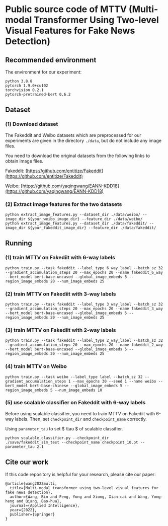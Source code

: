 
# Public source code of MTTV (Multi-modal Transformer Using Two-level Visual Features for Fake News Detection)

## Recommended environment

The environment for our experiment:

```
python 3.8.8
pytorch 1.9.0+cu102
torchvision 0.2.1
pytorch-pretrained-bert 0.6.2
```

## Dataset

### (1) Download dataset

The Fakeddit and Weibo datasets which are preprocessed for our experiments are given in the directory `./data`, but do not include any image files.

You need to download the original datasets from the following links to obtain image files.

Fakeddit: [https://github.com/entitize/Fakeddit](https://github.com/entitize/Fakeddit)

Weibo: [https://github.com/yaqingwang/EANN-KDD18](https://github.com/yaqingwang/EANN-KDD18)

### (2) Extract image features for the two datasets

```shell script
python extract_image_features.py --dataset_dir ./data/weibo/ --image_dir ${your_weibo_image_dir} --feature_dir ./data/weibo/
python extract_image_features.py --dataset_dir ./data/fakeddit/ --image_dir ${your_fakeddit_image_dir} --feature_dir ./data/fakeddit/
```

## Running

### (1) train MTTV on Fakediit with 6-way labels

```shell script
python train.py --task fakeddit --label_type 6_way_label --batch_sz 32 --gradient_accumulation_steps 20 --max_epochs 20 --name fakeddit_6_way --bert_model bert-base-uncased --global_image_embeds 5 --region_image_embeds 20 --num_image_embeds 25
```

### (2) train MTTV on Fakediit with 3-way labels

```shell script
python train.py --task fakeddit --label_type 3_way_label --batch_sz 32 --gradient_accumulation_steps 20 --max_epochs 20 --name fakeddit_3_way --bert_model bert-base-uncased --global_image_embeds 5 --region_image_embeds 20 --num_image_embeds 25
```

### (3) train MTTV on Fakediit with 2-way labels

```shell script
python train.py --task fakeddit --label_type 2_way_label --batch_sz 32 --gradient_accumulation_steps 20 --max_epochs 20 --name fakeddit_2_way --bert_model bert-base-uncased --global_image_embeds 5 --region_image_embeds 20 --num_image_embeds 25
```

### (4) train MTTV on Weibo

```shell script
python train.py --task weibo --label_type label --batch_sz 32 --gradient_accumulation_steps 1 --max_epochs 30 --seed 1 --name weibo --bert_model bert-base-chinese --global_image_embeds 5 --region_image_embeds 5 --num_image_embeds 10
```

### (5) use scalable classifier on Fakeddit with 6-way labels

Before using scalable classifier, you need to train MTTV on Fakediit with 6-way labels. Then, set `checkpoint_dir` and `checkpoint_name` correctly.

Using `parameter_tau` to set $ \tau $ of scalable classifier.

```shell script
python scalable_classifier.py --checkpoint_dir ./save/fakeddit_sim_test --checkpoint_name checkpoint_10.pt --parameter_tau 2.1
```

## Cite our work

If this code repository is helpful for your research, please cite our paper:

```
@article{wang2022multi,
  title={Multi-modal transformer using two-level visual features for fake news detection},
  author={Wang, Bin and Feng, Yong and Xiong, Xian-cai and Wang, Yong-heng and Qiang, Bao-hua},
  journal={Applied Intelligence},
  year={2022},
  publisher={Springer}
}
```
